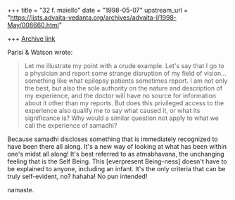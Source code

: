 +++
title = "32 f. maiello"
date = "1998-05-07"
upstream_url = "https://lists.advaita-vedanta.org/archives/advaita-l/1998-May/008660.html"

+++
[Archive link](https://lists.advaita-vedanta.org/archives/advaita-l/1998-May/008660.html)

Parisi & Watson wrote:

> Let me illustrate my point with a crude example. Let's
> say that I go to a physician and report some strange disruption of my
> field of vision... something like what epilepsy patients sometimes
> report. I am not only the best, but also the sole authority on the
> nature and description of my experience, and the doctor will have no
> source for information about it other than my reports. But does this
> privileged access to the experience also qualify me to say what caused
> it, or what its significance is? Why would a similar question not apply
> to what we call the experience of samadhi?

Because samadhi discloses something that is immediately
recognized to have been there all along.  It's a new way
of looking at what has been within one's midst all along!
It's best referred to as atmabhavana, the unchanging feeling
that is the Self Being.  This [everpresent Being-ness] doesn't
have to be explained to anyone, including an infant.  It's
the only criteria that can be truly self-evident, no?  hahaha!
No pun intended!

namaste.

